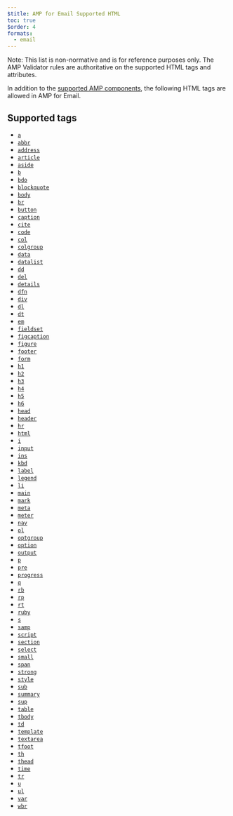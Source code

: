 ```yaml
---
$title: AMP for Email Supported HTML
toc: true
$order: 4
formats:
  - email
---
```


<!---
Copyright 2018 The AMP HTML Authors. All Rights Reserved.

Licensed under the Apache License, Version 2.0 (the "License");
you may not use this file except in compliance with the License.
You may obtain a copy of the License at

      http://www.apache.org/licenses/LICENSE-2.0

Unless required by applicable law or agreed to in writing, software
distributed under the License is distributed on an "AS-IS" BASIS,
WITHOUT WARRANTIES OR CONDITIONS OF ANY KIND, either express or implied.
See the License for the specific language governing permissions and
limitations under the License.
-->



Note: This list is non-normative and is for reference purposes only. The AMP Validator rules are authoritative
on the supported HTML tags and attributes.

In addition to the [supported AMP components](https://github.com/ampproject/amphtml/blob/master/spec/email/amp-email-components.md), the following HTML tags are
allowed in AMP for Email.

## Supported tags

*   [`a`](https://developer.mozilla.org/en-US/docs/Web/HTML/Element/a)
*   [`abbr`](https://developer.mozilla.org/en-US/docs/Web/HTML/Element/abbr)
*   [`address`](https://developer.mozilla.org/en-US/docs/Web/HTML/Element/address)
*   [`article`](https://developer.mozilla.org/en-US/docs/Web/HTML/Element/article)
*   [`aside`](https://developer.mozilla.org/en-US/docs/Web/HTML/Element/aside)
*   [`b`](https://developer.mozilla.org/en-US/docs/Web/HTML/Element/b)
*   [`bdo`](https://developer.mozilla.org/en-US/docs/Web/HTML/Element/bdo)
*   [`blockquote`](https://developer.mozilla.org/en-US/docs/Web/HTML/Element/blockquote)
*   [`body`](https://developer.mozilla.org/en-US/docs/Web/HTML/Element/body)
*   [`br`](https://developer.mozilla.org/en-US/docs/Web/HTML/Element/br)
*   [`button`](https://developer.mozilla.org/en-US/docs/Web/HTML/Element/button)
*   [`caption`](https://developer.mozilla.org/en-US/docs/Web/HTML/Element/caption)
*   [`cite`](https://developer.mozilla.org/en-US/docs/Web/HTML/Element/cite)
*   [`code`](https://developer.mozilla.org/en-US/docs/Web/HTML/Element/code)
*   [`col`](https://developer.mozilla.org/en-US/docs/Web/HTML/Element/col)
*   [`colgroup`](https://developer.mozilla.org/en-US/docs/Web/HTML/Element/colgroup)
*   [`data`](https://developer.mozilla.org/en-US/docs/Web/HTML/Element/data)
*   [`datalist`](https://developer.mozilla.org/en-US/docs/Web/HTML/Element/datalist)
*   [`dd`](https://developer.mozilla.org/en-US/docs/Web/HTML/Element/dd)
*   [`del`](https://developer.mozilla.org/en-US/docs/Web/HTML/Element/del)
*   [`details`](https://developer.mozilla.org/en-US/docs/Web/HTML/Element/details)
*   [`dfn`](https://developer.mozilla.org/en-US/docs/Web/HTML/Element/dfn)
*   [`div`](https://developer.mozilla.org/en-US/docs/Web/HTML/Element/div)
*   [`dl`](https://developer.mozilla.org/en-US/docs/Web/HTML/Element/dl)
*   [`dt`](https://developer.mozilla.org/en-US/docs/Web/HTML/Element/dt)
*   [`em`](https://developer.mozilla.org/en-US/docs/Web/HTML/Element/em)
*   [`fieldset`](https://developer.mozilla.org/en-US/docs/Web/HTML/Element/fieldset)
*   [`figcaption`](https://developer.mozilla.org/en-US/docs/Web/HTML/Element/figcaption)
*   [`figure`](https://developer.mozilla.org/en-US/docs/Web/HTML/Element/figure)
*   [`footer`](https://developer.mozilla.org/en-US/docs/Web/HTML/Element/footer)
*   [`form`](https://developer.mozilla.org/en-US/docs/Web/HTML/Element/form)
*   [`h1`](https://developer.mozilla.org/en-US/docs/Web/HTML/Element/h1)
*   [`h2`](https://developer.mozilla.org/en-US/docs/Web/HTML/Element/h2)
*   [`h3`](https://developer.mozilla.org/en-US/docs/Web/HTML/Element/h3)
*   [`h4`](https://developer.mozilla.org/en-US/docs/Web/HTML/Element/h4)
*   [`h5`](https://developer.mozilla.org/en-US/docs/Web/HTML/Element/h5)
*   [`h6`](https://developer.mozilla.org/en-US/docs/Web/HTML/Element/h6)
*   [`head`](https://developer.mozilla.org/en-US/docs/Web/HTML/Element/head)
*   [`header`](https://developer.mozilla.org/en-US/docs/Web/HTML/Element/header)
*   [`hr`](https://developer.mozilla.org/en-US/docs/Web/HTML/Element/hr)
*   [`html`](https://developer.mozilla.org/en-US/docs/Web/HTML/Element/html)
*   [`i`](https://developer.mozilla.org/en-US/docs/Web/HTML/Element/i)
*   [`input`](https://developer.mozilla.org/en-US/docs/Web/HTML/Element/input)
*   [`ins`](https://developer.mozilla.org/en-US/docs/Web/HTML/Element/ins)
*   [`kbd`](https://developer.mozilla.org/en-US/docs/Web/HTML/Element/kbd)
*   [`label`](https://developer.mozilla.org/en-US/docs/Web/HTML/Element/label)
*   [`legend`](https://developer.mozilla.org/en-US/docs/Web/HTML/Element/legend)
*   [`li`](https://developer.mozilla.org/en-US/docs/Web/HTML/Element/li)
*   [`main`](https://developer.mozilla.org/en-US/docs/Web/HTML/Element/main)
*   [`mark`](https://developer.mozilla.org/en-US/docs/Web/HTML/Element/mark)
*   [`meta`](https://developer.mozilla.org/en-US/docs/Web/HTML/Element/meta)
*   [`meter`](https://developer.mozilla.org/en-US/docs/Web/HTML/Element/meter)
*   [`nav`](https://developer.mozilla.org/en-US/docs/Web/HTML/Element/nav)
*   [`ol`](https://developer.mozilla.org/en-US/docs/Web/HTML/Element/ol)
*   [`optgroup`](https://developer.mozilla.org/en-US/docs/Web/HTML/Element/optgroup)
*   [`option`](https://developer.mozilla.org/en-US/docs/Web/HTML/Element/option)
*   [`output`](https://developer.mozilla.org/en-US/docs/Web/HTML/Element/output)
*   [`p`](https://developer.mozilla.org/en-US/docs/Web/HTML/Element/p)
*   [`pre`](https://developer.mozilla.org/en-US/docs/Web/HTML/Element/pre)
*   [`progress`](https://developer.mozilla.org/en-US/docs/Web/HTML/Element/progress)
*   [`q`](https://developer.mozilla.org/en-US/docs/Web/HTML/Element/q)
*   [`rb`](https://developer.mozilla.org/en-US/docs/Web/HTML/Element/rb)
*   [`rp`](https://developer.mozilla.org/en-US/docs/Web/HTML/Element/rp)
*   [`rt`](https://developer.mozilla.org/en-US/docs/Web/HTML/Element/rt)
*   [`ruby`](https://developer.mozilla.org/en-US/docs/Web/HTML/Element/ruby)
*   [`s`](https://developer.mozilla.org/en-US/docs/Web/HTML/Element/s)
*   [`samp`](https://developer.mozilla.org/en-US/docs/Web/HTML/Element/samp)
*   [`script`](https://developer.mozilla.org/en-US/docs/Web/HTML/Element/script)
*   [`section`](https://developer.mozilla.org/en-US/docs/Web/HTML/Element/section)
*   [`select`](https://developer.mozilla.org/en-US/docs/Web/HTML/Element/select)
*   [`small`](https://developer.mozilla.org/en-US/docs/Web/HTML/Element/small)
*   [`span`](https://developer.mozilla.org/en-US/docs/Web/HTML/Element/span)
*   [`strong`](https://developer.mozilla.org/en-US/docs/Web/HTML/Element/strong)
*   [`style`](https://developer.mozilla.org/en-US/docs/Web/HTML/Element/style)
*   [`sub`](https://developer.mozilla.org/en-US/docs/Web/HTML/Element/sub)
*   [`summary`](https://developer.mozilla.org/en-US/docs/Web/HTML/Element/summary)
*   [`sup`](https://developer.mozilla.org/en-US/docs/Web/HTML/Element/sup)
*   [`table`](https://developer.mozilla.org/en-US/docs/Web/HTML/Element/table)
*   [`tbody`](https://developer.mozilla.org/en-US/docs/Web/HTML/Element/tbody)
*   [`td`](https://developer.mozilla.org/en-US/docs/Web/HTML/Element/td)
*   [`template`](https://developer.mozilla.org/en-US/docs/Web/HTML/Element/template)
*   [`textarea`](https://developer.mozilla.org/en-US/docs/Web/HTML/Element/textarea)
*   [`tfoot`](https://developer.mozilla.org/en-US/docs/Web/HTML/Element/tfoot)
*   [`th`](https://developer.mozilla.org/en-US/docs/Web/HTML/Element/th)
*   [`thead`](https://developer.mozilla.org/en-US/docs/Web/HTML/Element/thead)
*   [`time`](https://developer.mozilla.org/en-US/docs/Web/HTML/Element/time)
*   [`tr`](https://developer.mozilla.org/en-US/docs/Web/HTML/Element/tr)
*   [`u`](https://developer.mozilla.org/en-US/docs/Web/HTML/Element/u)
*   [`ul`](https://developer.mozilla.org/en-US/docs/Web/HTML/Element/ul)
*   [`var`](https://developer.mozilla.org/en-US/docs/Web/HTML/Element/var)
*   [`wbr`](https://developer.mozilla.org/en-US/docs/Web/HTML/Element/wbr)